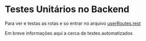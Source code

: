 # Testes Unitários no Backend

Para ver e testas as rotas e so entrar no arquivo [userRoutes.rest](https://github.com/ICEI-PUC-Minas-PMV-ADS/pmv-ads-2025-1-e4-proj-infra-t3-pmv-ads-2025-1-e4-proj-organize/blob/main/backend/userRoutes.rest)

Em breve informações aqui a cerca de testes automatizados
